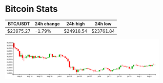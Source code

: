 # Bitcoin Stats

BTC/USDT|24h change|24h high|24h low|
|---|---|---|---|
|$23975.27|-1.79%|$24918.54|$23761.84|

<img src="./chart.svg">
